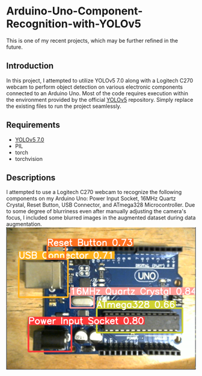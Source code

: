 # Arduino-Uno-Component-Recognition-with-YOLOv5
This is one of my recent projects, which may be further refined in the future.
## Introduction
In this project, I attempted to utilize YOLOv5 7.0 along with a Logitech C270 webcam to perform object detection on various electronic components connected to an Arduino Uno. Most of the code requires execution within the environment provided by the official [YOLOv5](https://github.com/ultralytics/yolov5/tree/v7.0) repository. Simply replace the existing files to run the project seamlessly.
## Requirements
* [YOLOv5 7.0](https://github.com/ultralytics/yolov5/tree/v7.0)
* PIL
* torch
* torchvision
## Descriptions
I attempted to use a Logitech C270 webcam to recognize the following components on my Arduino Uno: Power Input Socket, 16MHz Quartz Crystal, Reset Button, USB Connector, and ATmega328 Microcontroller. Due to some degree of blurriness even after manually adjusting the camera's focus, I included some blurred images in the augmented dataset during data augmentation.
![result](result.PNG)
